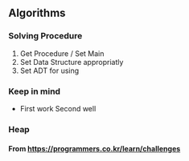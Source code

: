 ## Algorithms

### Solving Procedure
1. Get Procedure / Set Main
2. Set Data Structure appropriatly
3. Set ADT for using

### Keep in mind
- First work Second well

### Heap


#### From <https://programmers.co.kr/learn/challenges>
